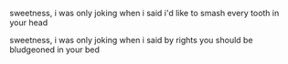 sweetness, i was only joking when i said i'd like to smash every tooth in your head

sweetness, i was only joking when i said by rights you should be bludgeoned in your bed
